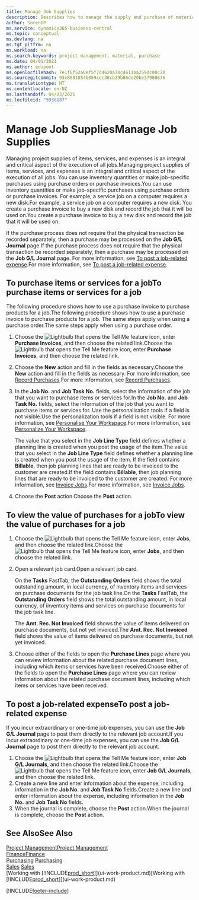 ```yaml
---
title: Manage Job Supplies
description: Describes how to manage the supply and purchase of material and services to jobs.
author: SorenGP
ms.service: dynamics365-business-central
ms.topic: conceptual
ms.devlang: na
ms.tgt_pltfrm: na
ms.workload: na
ms.search.keywords: project management, material, purchase
ms.date: 04/01/2021
ms.author: edupont
ms.openlocfilehash: 7e1f6f52a8ef5f7d4620a70c4611ba259dc00c20
ms.sourcegitcommit: 93c8681054b059cec38cb29b86de20be37980676
ms.translationtype: HT
ms.contentlocale: en-NZ
ms.lasthandoff: 04/23/2021
ms.locfileid: "5938187"
---
```

# <a name="manage-job-supplies"></a><span data-ttu-id="8d6b9-103">Manage Job Supplies</span><span class="sxs-lookup"><span data-stu-id="8d6b9-103">Manage Job Supplies</span></span>
<span data-ttu-id="8d6b9-104">Managing project supplies of items, services, and expenses is an integral and critical aspect of the execution of all jobs.</span><span class="sxs-lookup"><span data-stu-id="8d6b9-104">Managing project supplies of items, services, and expenses is an integral and critical aspect of the execution of all jobs.</span></span> <span data-ttu-id="8d6b9-105">You can use inventory quantities or make job-specific purchases using purchase orders or purchase invoices.</span><span class="sxs-lookup"><span data-stu-id="8d6b9-105">You can use inventory quantities or make job-specific purchases using purchase orders or purchase invoices.</span></span> <span data-ttu-id="8d6b9-106">For example, a service job on a computer requires a new disk.</span><span class="sxs-lookup"><span data-stu-id="8d6b9-106">For example, a service job on a computer requires a new disk.</span></span> <span data-ttu-id="8d6b9-107">You create a purchase invoice to buy a new disk and record the job that it will be used on.</span><span class="sxs-lookup"><span data-stu-id="8d6b9-107">You create a purchase invoice to buy a new disk and record the job that it will be used on.</span></span>

<span data-ttu-id="8d6b9-108">If the purchase process does not require that the physical transaction be recorded separately, then a purchase may be processed on the **Job G/L Journal** page.</span><span class="sxs-lookup"><span data-stu-id="8d6b9-108">If the purchase process does not require that the physical transaction be recorded separately, then a purchase may be processed on the **Job G/L Journal** page.</span></span> <span data-ttu-id="8d6b9-109">For more information, see [To post a job-related expense](projects-how-manage-project-supplies.md#to-post-a-job-related-expense).</span><span class="sxs-lookup"><span data-stu-id="8d6b9-109">For more information, see [To post a job-related expense](projects-how-manage-project-supplies.md#to-post-a-job-related-expense).</span></span>

## <a name="to-purchase-items-or-services-for-a-job"></a><span data-ttu-id="8d6b9-110">To purchase items or services for a job</span><span class="sxs-lookup"><span data-stu-id="8d6b9-110">To purchase items or services for a job</span></span>
<span data-ttu-id="8d6b9-111">The following procedure shows how to use a purchase invoice to purchase products for a job.</span><span class="sxs-lookup"><span data-stu-id="8d6b9-111">The following procedure shows how to use a purchase invoice to purchase products for a job.</span></span> <span data-ttu-id="8d6b9-112">The same steps apply when using a purchase order.</span><span class="sxs-lookup"><span data-stu-id="8d6b9-112">The same steps apply when using a purchase order.</span></span>  

1. <span data-ttu-id="8d6b9-113">Choose the ![Lightbulb that opens the Tell Me feature](media/ui-search/search_small.png "Tell me what you want to do") icon, enter **Purchase Invoices**, and then choose the related link.</span><span class="sxs-lookup"><span data-stu-id="8d6b9-113">Choose the ![Lightbulb that opens the Tell Me feature](media/ui-search/search_small.png "Tell me what you want to do") icon, enter **Purchase Invoices**, and then choose the related link.</span></span>  
2. <span data-ttu-id="8d6b9-114">Choose the **New** action and fill in the fields as necessary.</span><span class="sxs-lookup"><span data-stu-id="8d6b9-114">Choose the **New** action and fill in the fields as necessary.</span></span> <span data-ttu-id="8d6b9-115">For more information, see [Record Purchases](purchasing-how-record-purchases.md).</span><span class="sxs-lookup"><span data-stu-id="8d6b9-115">For more information, see [Record Purchases](purchasing-how-record-purchases.md).</span></span>
3. <span data-ttu-id="8d6b9-116">In the **Job No.** and **Job Task No.** fields, select the information of the job that you want to purchase items or services for.</span><span class="sxs-lookup"><span data-stu-id="8d6b9-116">In the **Job No.** and **Job Task No.** fields, select the information of the job that you want to purchase items or services for.</span></span> <span data-ttu-id="8d6b9-117">Use the personalisation tools if a field is not visible.</span><span class="sxs-lookup"><span data-stu-id="8d6b9-117">Use the personalization tools if a field is not visible.</span></span> <span data-ttu-id="8d6b9-118">For more information, see [Personalise Your Workspace](ui-personalization-user.md).</span><span class="sxs-lookup"><span data-stu-id="8d6b9-118">For more information, see [Personalize Your Workspace](ui-personalization-user.md).</span></span>

    <span data-ttu-id="8d6b9-119">The value that you select in the **Job Line Type** field defines whether a planning line is created when you post the usage of the item.</span><span class="sxs-lookup"><span data-stu-id="8d6b9-119">The value that you select in the **Job Line Type** field defines whether a planning line is created when you post the usage of the item.</span></span> <span data-ttu-id="8d6b9-120">If the field contains **Billable**, then job planning lines that are ready to be invoiced to the customer are created.</span><span class="sxs-lookup"><span data-stu-id="8d6b9-120">If the field contains **Billable**, then job planning lines that are ready to be invoiced to the customer are created.</span></span> <span data-ttu-id="8d6b9-121">For more information, see [Invoice Jobs](projects-how-invoice-jobs.md).</span><span class="sxs-lookup"><span data-stu-id="8d6b9-121">For more information, see [Invoice Jobs](projects-how-invoice-jobs.md).</span></span>
4. <span data-ttu-id="8d6b9-122">Choose the **Post** action.</span><span class="sxs-lookup"><span data-stu-id="8d6b9-122">Choose the **Post** action.</span></span>

## <a name="to-view-the-value-of-purchases-for-a-job"></a><span data-ttu-id="8d6b9-123">To view the value of purchases for a job</span><span class="sxs-lookup"><span data-stu-id="8d6b9-123">To view the value of purchases for a job</span></span>
1. <span data-ttu-id="8d6b9-124">Choose the ![Lightbulb that opens the Tell Me feature](media/ui-search/search_small.png "Tell me what you want to do") icon, enter **Jobs**, and then choose the related link.</span><span class="sxs-lookup"><span data-stu-id="8d6b9-124">Choose the ![Lightbulb that opens the Tell Me feature](media/ui-search/search_small.png "Tell me what you want to do") icon, enter **Jobs**, and then choose the related link.</span></span>
2. <span data-ttu-id="8d6b9-125">Open a relevant job card.</span><span class="sxs-lookup"><span data-stu-id="8d6b9-125">Open a relevant job card.</span></span>

    <span data-ttu-id="8d6b9-126">On the **Tasks** FastTab, the **Outstanding Orders** field shows the total outstanding amount, in local currency, of inventory items and services on purchase documents for the job task line.</span><span class="sxs-lookup"><span data-stu-id="8d6b9-126">On the **Tasks** FastTab, the **Outstanding Orders** field shows the total outstanding amount, in local currency, of inventory items and services on purchase documents for the job task line.</span></span>  

    <span data-ttu-id="8d6b9-127">The **Amt. Rec. Not Invoiced** field shows the value of items delivered on purchase documents, but not yet invoiced.</span><span class="sxs-lookup"><span data-stu-id="8d6b9-127">The **Amt. Rec. Not Invoiced** field shows the value of items delivered on purchase documents, but not yet invoiced.</span></span>  
3. <span data-ttu-id="8d6b9-128">Choose either of the fields to open the **Purchase Lines** page where you can review information about the related purchase document lines, including which items or services have been received.</span><span class="sxs-lookup"><span data-stu-id="8d6b9-128">Choose either of the fields to open the **Purchase Lines** page where you can review information about the related purchase document lines, including which items or services have been received.</span></span>

## <a name="to-post-a-job-related-expense"></a><span data-ttu-id="8d6b9-129">To post a job-related expense</span><span class="sxs-lookup"><span data-stu-id="8d6b9-129">To post a job-related expense</span></span>
<span data-ttu-id="8d6b9-130">If you incur extraordinary or one-time job expenses, you can use the **Job G/L Journal** page to post them directly to the relevant job account.</span><span class="sxs-lookup"><span data-stu-id="8d6b9-130">If you incur extraordinary or one-time job expenses, you can use the **Job G/L Journal** page to post them directly to the relevant job account.</span></span>

1. <span data-ttu-id="8d6b9-131">Choose the ![Lightbulb that opens the Tell Me feature](media/ui-search/search_small.png "Tell me what you want to do") icon, enter **Job G/L Journals**, and then choose the related link.</span><span class="sxs-lookup"><span data-stu-id="8d6b9-131">Choose the ![Lightbulb that opens the Tell Me feature](media/ui-search/search_small.png "Tell me what you want to do") icon, enter **Job G/L Journals**, and then choose the related link.</span></span>  
2. <span data-ttu-id="8d6b9-132">Create a new line and enter information about the expense, including information in the **Job No.** and **Job Task No** fields.</span><span class="sxs-lookup"><span data-stu-id="8d6b9-132">Create a new line and enter information about the expense, including information in the **Job No.** and **Job Task No** fields.</span></span>  
3. <span data-ttu-id="8d6b9-133">When the journal is complete, choose the **Post** action.</span><span class="sxs-lookup"><span data-stu-id="8d6b9-133">When the journal is complete, choose the **Post** action.</span></span>

## <a name="see-also"></a><span data-ttu-id="8d6b9-134">See Also</span><span class="sxs-lookup"><span data-stu-id="8d6b9-134">See Also</span></span>
[<span data-ttu-id="8d6b9-135">Project Management</span><span class="sxs-lookup"><span data-stu-id="8d6b9-135">Project Management</span></span>](projects-manage-projects.md)  
[<span data-ttu-id="8d6b9-136">Finance</span><span class="sxs-lookup"><span data-stu-id="8d6b9-136">Finance</span></span>](finance.md)  
<span data-ttu-id="8d6b9-137">[Purchasing](purchasing-manage-purchasing.md)       </span><span class="sxs-lookup"><span data-stu-id="8d6b9-137">[Purchasing](purchasing-manage-purchasing.md)       </span></span>  
<span data-ttu-id="8d6b9-138">[Sales](sales-manage-sales.md)    </span><span class="sxs-lookup"><span data-stu-id="8d6b9-138">[Sales](sales-manage-sales.md)    </span></span>  
<span data-ttu-id="8d6b9-139">[Working with [!INCLUDE[prod_short](includes/prod_short.md)]](ui-work-product.md)</span><span class="sxs-lookup"><span data-stu-id="8d6b9-139">[Working with [!INCLUDE[prod_short](includes/prod_short.md)]](ui-work-product.md)</span></span>  


[!INCLUDE[footer-include](includes/footer-banner.md)]
